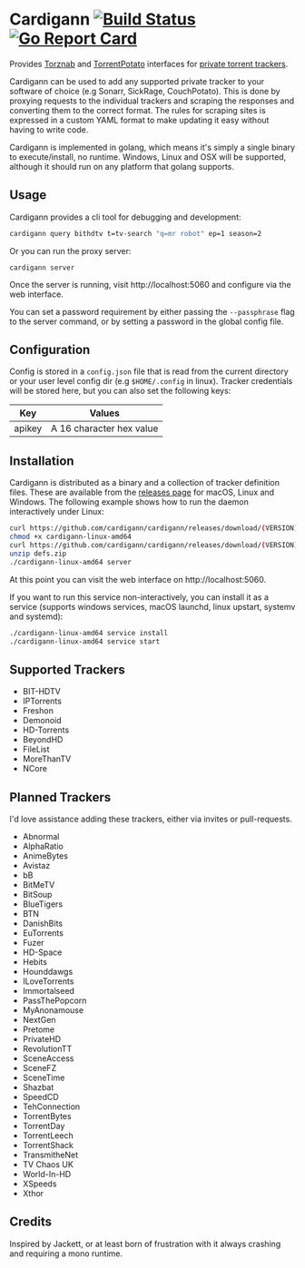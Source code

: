 Cardigann [![Build Status](https://travis-ci.org/cardigann/cardigann.svg?branch=master)](https://travis-ci.org/cardigann/cardigann) [![Go Report Card](https://goreportcard.com/badge/github.com/cardigann/cardigann)](https://goreportcard.com/report/github.com/cardigann/cardigann)
=========

Provides [Torznab](https://github.com/Sonarr/Sonarr/wiki/Implementing-a-Torznab-indexer) and [TorrentPotato](https://github.com/CouchPotato/CouchPotatoServer/wiki/Couchpotato-torrent-provider) interfaces for [private torrent trackers](http://lifehacker.com/5897095/whats-a-private-bittorrent-tracker-and-why-should-i-use-one).

Cardigann can be used to add any supported private tracker to your software of choice (e.g Sonarr, SickRage, CouchPotato). This is done by proxying requests to the individual trackers and scraping the responses and converting them to the correct format. The rules for scraping sites is expressed in a custom YAML format to make updating it easy without having to write code. 

Cardigann is implemented in golang, which means it's simply a single binary to execute/install, no runtime. Windows, Linux and OSX will be supported, although it should run on any platform that golang supports.

## Usage

Cardigann provides a cli tool for debugging and development:

```bash
cardigann query bithdtv t=tv-search "q=mr robot" ep=1 season=2
```

Or you can run the proxy server:

```
cardigann server
```

Once the server is running, visit http://localhost:5060 and configure via the web interface.

You can set a password requirement by either passing the `--passphrase` flag to the server command, or by setting a password in the global config file.

## Configuration

Config is stored in a `config.json` file that is read from the current directory or your user level config dir (e.g `$HOME/.config` in linux). Tracker credentials will be stored here, but you can also set the following keys:

<table>
<thead><tr><th>Key</th><th>Values</th></tr></thead>
<tbody>
<tr><td>apikey</td><td>A 16 character hex value</td></tr>
</tbody>
</table>

## Installation

Cardigann is distributed as a binary and a collection of tracker definition files. These are available from the [releases page](https://github.com/cardigann/cardigann/releases) for macOS, Linux and Windows. The following example shows how to run the daemon interactively under Linux:

```bash
curl https://github.com/cardigann/cardigann/releases/download/(VERSION)/cardigann-linux-amd64 
chmod +x cardigann-linux-amd64 
curl https://github.com/cardigann/cardigann/releases/download/(VERSION)/defs.zip
unzip defs.zip
./cardigann-linux-amd64 server
```

At this point you can visit the web interface on http://localhost:5060.

If you want to run this service non-interactively, you can install it as a service (supports windows services, macOS launchd, linux upstart, systemv and systemd):

```bash
./cardigann-linux-amd64 service install
./cardigann-linux-amd64 service start
```


## Supported Trackers

* BIT-HDTV
* IPTorrents
* Freshon
* Demonoid
* HD-Torrents
* BeyondHD 
* FileList
* MoreThanTV
* NCore

## Planned Trackers

I'd love assistance adding these trackers, either via invites or pull-requests. 

* Abnormal
* AlphaRatio
* AnimeBytes
* Avistaz
* bB
* BitMeTV
* BitSoup
* BlueTigers
* BTN
* DanishBits
* EuTorrents
* Fuzer
* HD-Space
* Hebits
* Hounddawgs
* ILoveTorrents
* Immortalseed
* PassThePopcorn
* MyAnonamouse
* NextGen
* Pretome
* PrivateHD
* RevolutionTT
* SceneAccess
* SceneFZ
* SceneTime
* Shazbat
* SpeedCD
* TehConnection
* TorrentBytes
* TorrentDay
* TorrentLeech
* TorrentShack
* TransmitheNet
* TV Chaos UK
* World-In-HD
* XSpeeds
* Xthor

## Credits

Inspired by Jackett, or at least born of frustration with it always crashing and requiring a mono runtime.
